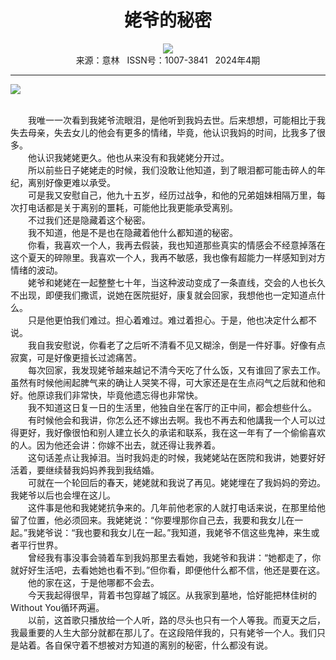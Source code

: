 # <center>姥爷的秘密</center> 

<div align=center><img src="http://fslib.vip.qikan.cn/img.ashx?key=%d7%f7%d5%df%a3%ba%d5%c5%c4%e1%b5%c2%c6%d5"></div> 

<center>来源：意林   ISSN号：1007-3841   2024年4期</center> 


* * *


![](http://img.resource.qikan.cn/markvip/qkimages/yili/yili202404/yili20240427-1-l.jpg)

  
<br>　　我唯一一次看到我姥爷流眼泪，是他听到我妈去世。后来想想，可能相比于我失去母亲，失去女儿的他会有更多的情绪，毕竟，他认识我妈的时间，比我多了很多。  
　　他认识我姥姥更久。他也从来没有和我姥姥分开过。  
　　所以前些日子姥姥走的时候，我们没敢让他知道，到了眼泪都可能击碎人的年纪，离别好像更难以承受。  
　　可是我又安慰自己，他九十五岁，经历过战争，和他的兄弟姐妹相隔万里，每次打电话都是关于离别的噩耗，可能他比我更能承受离别。  
　　不过我们还是隐藏着这个秘密。  
　　我不知道，他是不是也在隐藏着他什么都知道的秘密。  
　　你看，我喜欢一个人，我再去假装，我也知道那些真实的情感会不经意掉落在这个夏天的碎隙里。我喜欢一个人，我再不敏感，我也像有超能力一样感知到对方情绪的波动。  
　　姥爷和姥姥在一起整整七十年，当这种波动变成了一条直线，交会的人也长久不出现，即便我们撒谎，说她在医院挺好，康复就会回家，我想他也一定知道点什么。  
　　只是他更怕我们难过。担心着难过。难过着担心。于是，他也决定什么都不说。  
　　我自我安慰说，你看老了之后听不清看不见又糊涂，倒是一件好事。好像有点寂寞，可是好像更擅长过滤痛苦。  
　　每次回家，我发现姥爷越来越记不清今天吃了什么饭，又有谁回了家去工作。虽然有时候他闹起脾气来的确让人哭笑不得，可大家还是在生点闷气之后就和他和好。他原谅我们非常快，毕竟他遗忘得也非常快。  
　　我不知道这日复一日的生活里，他独自坐在客厅的正中间，都会想些什么。  
　　有时候他会和我讲，你怎么还不嫁出去啊。我也不再去和他講我一个人可以过得更好，我好像很怕和别人建立长久的承诺和联系，我在这一年有了一个偷偷喜欢的人。因为他还会讲：你嫁不出去，就还得让我养着。  
　　这句话差点让我掉泪。当时我妈走的时候，我姥姥站在医院和我讲，她要好好活着，要继续替我妈妈养我到我结婚。  
　　可就在一个轮回后的春天，姥姥就和我说了再见。姥姥埋在了我妈妈的旁边。我姥爷以后也会埋在这儿。  
　　这件事是他和我姥姥抗争来的。几年前他老家的人就打电话来说，在那里给他留了位置，他必须回来。我姥姥说：“你要埋那你自己去，我要和我女儿在一起。”我姥爷说：“我也要和我女儿在一起。”我知道，我姥爷不信这些鬼神，来生或者平行世界。  
　　曾经我有事没事会骑着车到我妈那里去看她，我姥爷和我讲：“她都走了，你就好好生活吧，去看她她也看不到。”但你看，即便他什么都不信，他还是要在这。  
　　他的家在这，于是他哪都不会去。  
　　今天我起得很早，背着书包穿越了城区。从我家到墓地，恰好能把林佳树的Without You循环两遍。  
　　以前，这首歌只播放给一个人听，路的尽头也只有一个人等我。而夏天之后，我最重要的人生大部分就都在那儿了。在这段陪伴我的，只有姥爷一个人。我们只是站着。各自保守着不想被对方知道的离别的秘密，什么都没有说。